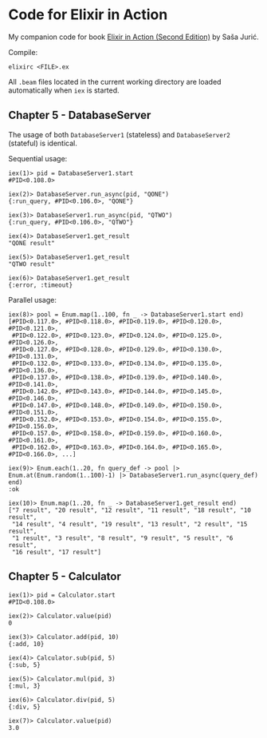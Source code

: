 # Code for Elixir in Action

My companion code for book [Elixir in Action (Second Edition)](https://www.manning.com/books/elixir-in-action-second-edition) by Saša Jurić.

Compile:
```
elixirc <FILE>.ex
```

All `.beam` files located in the current working directory are loaded automatically when `iex` is started.

## Chapter 5 - DatabaseServer

The usage of both `DatabaseServer1` (stateless) and `DatabaseServer2` (stateful) is identical.

Sequential usage:
```
iex(1)> pid = DatabaseServer1.start
#PID<0.108.0>

iex(2)> DatabaseServer.run_async(pid, "QONE")
{:run_query, #PID<0.106.0>, "QONE"}

iex(3)> DatabaseServer1.run_async(pid, "QTWO")
{:run_query, #PID<0.106.0>, "QTWO"}

iex(4)> DatabaseServer1.get_result
"QONE result"

iex(5)> DatabaseServer1.get_result
"QTWO result"

iex(6)> DatabaseServer1.get_result
{:error, :timeout}
```

Parallel usage:
```
iex(8)> pool = Enum.map(1..100, fn _ -> DatabaseServer1.start end)
[#PID<0.117.0>, #PID<0.118.0>, #PID<0.119.0>, #PID<0.120.0>, #PID<0.121.0>,
 #PID<0.122.0>, #PID<0.123.0>, #PID<0.124.0>, #PID<0.125.0>, #PID<0.126.0>,
 #PID<0.127.0>, #PID<0.128.0>, #PID<0.129.0>, #PID<0.130.0>, #PID<0.131.0>,
 #PID<0.132.0>, #PID<0.133.0>, #PID<0.134.0>, #PID<0.135.0>, #PID<0.136.0>,
 #PID<0.137.0>, #PID<0.138.0>, #PID<0.139.0>, #PID<0.140.0>, #PID<0.141.0>,
 #PID<0.142.0>, #PID<0.143.0>, #PID<0.144.0>, #PID<0.145.0>, #PID<0.146.0>,
 #PID<0.147.0>, #PID<0.148.0>, #PID<0.149.0>, #PID<0.150.0>, #PID<0.151.0>,
 #PID<0.152.0>, #PID<0.153.0>, #PID<0.154.0>, #PID<0.155.0>, #PID<0.156.0>,
 #PID<0.157.0>, #PID<0.158.0>, #PID<0.159.0>, #PID<0.160.0>, #PID<0.161.0>,
 #PID<0.162.0>, #PID<0.163.0>, #PID<0.164.0>, #PID<0.165.0>, #PID<0.166.0>, ...]

iex(9)> Enum.each(1..20, fn query_def -> pool |> Enum.at(Enum.random(1..100)-1) |> DatabaseServer1.run_async(query_def) end)
:ok

iex(10)> Enum.map(1..20, fn _ -> DatabaseServer1.get_result end)
["7 result", "20 result", "12 result", "11 result", "18 result", "10 result",
 "14 result", "4 result", "19 result", "13 result", "2 result", "15 result",
 "1 result", "3 result", "8 result", "9 result", "5 result", "6 result",
 "16 result", "17 result"]
```

## Chapter 5 - Calculator

```
iex(1)> pid = Calculator.start
#PID<0.108.0>

iex(2)> Calculator.value(pid)
0

iex(3)> Calculator.add(pid, 10)
{:add, 10}

iex(4)> Calculator.sub(pid, 5)
{:sub, 5}

iex(5)> Calculator.mul(pid, 3)
{:mul, 3}

iex(6)> Calculator.div(pid, 5)
{:div, 5}

iex(7)> Calculator.value(pid)
3.0
```